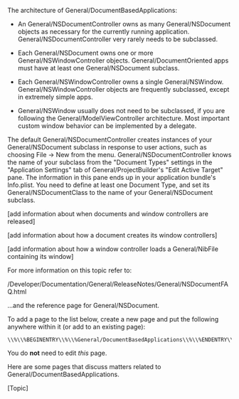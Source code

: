 

The architecture of General/DocumentBasedApplications:


* An General/NSDocumentController owns as many General/NSDocument objects as necessary for the currently running application.  General/NSDocumentController very rarely needs to be subclassed.

* Each General/NSDocument owns one or more General/NSWindowController objects.  General/DocumentOriented apps must have at least one General/NSDocument subclass.

* Each General/NSWindowController owns a single General/NSWindow.  General/NSWindowController objects are frequently subclassed, except in extremely simple apps.

* General/NSWindow usually does not need to be subclassed, if you are following the General/ModelViewController architecture.  Most important custom window behavior can be implemented by a delegate.


The default General/NSDocumentController creates instances of your General/NSDocument subclass in response to user actions, such as choosing File -> New from the menu.  General/NSDocumentController knows the name of your subclass from the "Document Types" settings in the "Application Settings" tab of General/ProjectBuilder's "Edit Active Target" pane.  The information in this pane ends up in your application bundle's Info.plist.  You need to define at least one Document Type, and set its General/NSDocumentClass to the name of your General/NSDocument subclass.

[add information about when documents and window controllers are released]

[add information about how a document creates its window controllers]

[add information about how a window controller loads a General/NibFile containing its window]

For more information on this topic refer to:

/Developer/Documentation/General/ReleaseNotes/General/NSDocumentFAQ.html

...and the reference page for General/NSDocument.

To add a page to the list below, create a new page and put the following anywhere within it (or add to an existing page):

    \\%\\%BEGINENTRY\\%\\%General/DocumentBasedApplications\\%\\%ENDENTRY\\%\\% 

You do **not** need to edit
*this* page.

Here are some pages that discuss matters related to General/DocumentBasedApplications.

[Topic]